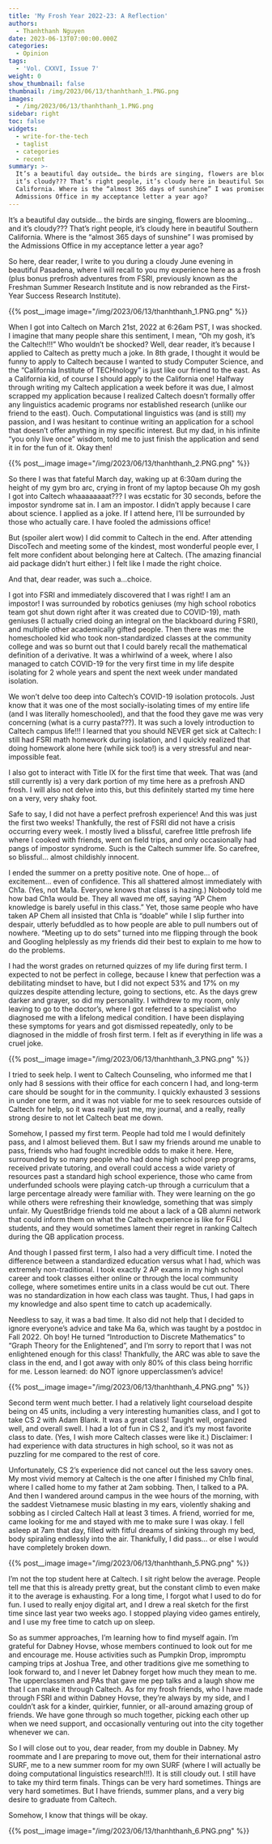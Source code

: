 ```yaml
---
title: 'My Frosh Year 2022-23: A Reflection'
authors:
  - Thanhthanh Nguyen
date: 2023-06-13T07:00:00.000Z
categories:
  - Opinion
tags:
  - 'Vol. CXXVI, Issue 7'
weight: 0
show_thumbnail: false
thumbnail: /img/2023/06/13/thanhthanh_1.PNG.png
images:
  - /img/2023/06/13/thanhthanh_1.PNG.png
sidebar: right
toc: false
widgets:
  - write-for-the-tech
  - taglist
  - categories
  - recent
summary: >-
  It’s a beautiful day outside… the birds are singing, flowers are blooming… and
  it’s cloudy??? That’s right people, it’s cloudy here in beautiful Southern
  California. Where is the “almost 365 days of sunshine” I was promised by the
  Admissions Office in my acceptance letter a year ago?
---
```


It’s a beautiful day outside… the birds are singing, flowers are blooming… and it’s cloudy??? That’s right people, it’s cloudy here in beautiful Southern California. Where is the “almost 365 days of sunshine” I was promised by the Admissions Office in my acceptance letter a year ago?

So here, dear reader, I write to you during a cloudy June evening in beautiful Pasadena, where I will recall to you my experience here as a frosh (plus bonus prefrosh adventures from FSRI, previously known as the Freshman Summer Research Institute and is now rebranded as the First-Year Success Research Institute).

{{% post__image image="/img/2023/06/13/thanhthanh_1.PNG.png" %}}

When I got into Caltech on March 21st, 2022 at 6:26am PST, I was shocked. I imagine that many people share this sentiment, I mean, “Oh my gosh, it’s the Caltech!!!” Who wouldn’t be shocked? Well, dear reader, it’s because I applied to Caltech as pretty much a joke. In 8th grade, I thought it would be funny to apply to Caltech because I wanted to study Computer Science, and the “California Institute of TECHnology” is just like our friend to the east. As a California kid, of course I should apply to the California one! Halfway through writing my Caltech application a week before it was due, I almost scrapped my application because I realized Caltech doesn’t formally offer any linguistics academic programs nor established research (unlike our friend to the east). Ouch. Computational linguistics was (and is still) my passion, and I was hesitant to continue writing an application for a school that doesn’t offer anything in my specific interest. But my dad, in his infinite “you only live once” wisdom, told me to just finish the application and send it in for the fun of it. Okay then!

{{% post__image image="/img/2023/06/13/thanhthanh_2.PNG.png" %}}

So there I was that fateful March day, waking up at 6:30am during the height of my gym bro arc, crying in front of my laptop because Oh my gosh I got into Caltech whaaaaaaaat??? I was ecstatic for 30 seconds, before the impostor syndrome sat in. I am an impostor. I didn’t apply because I care about science. I applied as a joke. If I attend here, I’ll be surrounded by those who actually care. I have fooled the admissions office!

But (spoiler alert wow) I did commit to Caltech in the end. After attending DiscoTech and meeting some of the kindest, most wonderful people ever, I felt more confident about belonging here at Caltech. (The amazing financial aid package didn’t hurt either.) I felt like I made the right choice.

And that, dear reader, was such a…choice.

I got into FSRI and immediately discovered that I was right! I am an impostor! I was surrounded by robotics geniuses (my high school robotics team got shut down right after it was created due to COVID-19), math geniuses (I actually cried doing an integral on the blackboard during FSRI), and multiple other academically gifted people. Then there was me: the homeschooled kid who took non-standardized classes at the community college and was so burnt out that I could barely recall the mathematical definition of a derivative. It was a whirlwind of a week, where I also managed to catch COVID-19 for the very first time in my life despite isolating for 2 whole years and spent the next week under mandated isolation.

We won’t delve too deep into Caltech’s COVID-19 isolation protocols. Just know that it was one of the most socially-isolating times of my entire life (and I was literally homeschooled), and that the food they gave me was very concerning (what is a curry pasta???). It was such a lovely introduction to Caltech campus life!!! I learned that you should NEVER get sick at Caltech: I still had FSRI math homework during isolation, and I quickly realized that doing homework alone here (while sick too!) is a very stressful and near-impossible feat.

I also got to interact with Title IX for the first time that week. That was (and still currently is) a very dark portion of my time here as a prefrosh AND frosh. I will also not delve into this, but this definitely started my time here on a very, very shaky foot.

Safe to say, I did not have a perfect prefrosh experience! And this was just the first two weeks! Thankfully, the rest of FSRI did not have a crisis occurring every week. I mostly lived a blissful, carefree little prefrosh life where I cooked with friends, went on field trips, and only occasionally had pangs of impostor syndrome. Such is the Caltech summer life. So carefree, so blissful… almost childishly innocent.

I ended the summer on a pretty positive note. One of hope… of excitement… even of confidence. This all shattered almost immediately with Ch1a. (Yes, not Ma1a. Everyone knows that class is hazing.) Nobody told me how bad Ch1a would be. They all waved me off, saying “AP Chem knowledge is barely useful in this class.” Yet, those same people who have taken AP Chem all insisted that Ch1a is “doable” while I slip further into despair, utterly befuddled as to how people are able to pull numbers out of nowhere. “Meeting up to do sets” turned into me flipping through the book and Googling helplessly as my friends did their best to explain to me how to do the problems.

I had the worst grades on returned quizzes of my life during first term. I expected to not be perfect in college, because I knew that perfection was a debilitating mindset to have, but I did not expect 53% and 17% on my quizzes despite attending lecture, going to sections, etc. As the days grew darker and grayer, so did my personality. I withdrew to my room, only leaving to go to the doctor’s, where I got referred to a specialist who diagnosed me with a lifelong medical condition. I have been displaying these symptoms for years and got dismissed repeatedly, only to be diagnosed in the middle of frosh first term. I felt as if everything in life was a cruel joke.

{{% post__image image="/img/2023/06/13/thanhthanh_3.PNG.png" %}}

I tried to seek help. I went to Caltech Counseling, who informed me that I only had 8 sessions with their office for each concern I had, and long-term care should be sought for in the community. I quickly exhausted 3 sessions in under one term, and it was not viable for me to seek resources outside of Caltech for help, so it was really just me, my journal, and a really, really strong desire to not let Caltech beat me down.

Somehow, I passed my first term. People had told me I would definitely pass, and I almost believed them. But I saw my friends around me unable to pass, friends who had fought incredible odds to make it here. Here, surrounded by so many people who had done high school prep programs, received private tutoring, and overall could access a wide variety of resources past a standard high school experience, those who came from underfunded schools were playing catch-up through a curriculum that a large percentage already were familiar with. They were learning on the go while others were refreshing their knowledge, something that was simply unfair. My QuestBridge friends told me about a lack of a QB alumni network that could inform them on what the Caltech experience is like for FGLI students, and they would sometimes lament their regret in ranking Caltech during the QB application process.

And though I passed first term, I also had a very difficult time. I noted the difference between a standardized education versus what I had, which was extremely non-traditional. I took exactly 2 AP exams in my high school career and took classes either online or through the local community college, where sometimes entire units in a class would be cut out. There was no standardization in how each class was taught. Thus, I had gaps in my knowledge and also spent time to catch up academically.

Needless to say, it was a bad time. It also did not help that I decided to ignore everyone’s advice and take Ma 6a, which was taught by a postdoc in Fall 2022. Oh boy! He turned “Introduction to Discrete Mathematics” to “Graph Theory for the Enlightened”, and I’m sorry to report that I was not enlightened enough for this class! Thankfully, the ARC was able to save the class in the end, and I got away with only 80% of this class being horrific for me. Lesson learned: do NOT ignore upperclassmen’s advice!

{{% post__image image="/img/2023/06/13/thanhthanh_4.PNG.png" %}}

Second term went much better. I had a relatively light courseload despite being on 45 units, including a very interesting humanities class, and I got to take CS 2 with Adam Blank. It was a great class! Taught well, organized well, and overall swell. I had a lot of fun in CS 2, and it’s my most favorite class to date. (Yes, I wish more Caltech classes were like it.) Disclaimer: I had experience with data structures in high school, so it was not as puzzling for me compared to the rest of core.

Unfortunately, CS 2’s experience did not cancel out the less savory ones. My most vivid memory at Caltech is the one after I finished my Ch1b final, where I called home to my father at 2am sobbing. Then, I talked to a PA. And then I wandered around campus in the wee hours of the morning, with the saddest Vietnamese music blasting in my ears, violently shaking and sobbing as I circled Caltech Hall at least 3 times. A friend, worried for me, came looking for me and stayed with me to make sure I was okay. I fell asleep at 7am that day, filled with fitful dreams of sinking through my bed, body spiraling endlessly into the air. Thankfully, I did pass… or else I would have completely broken down.

{{% post__image image="/img/2023/06/13/thanhthanh_5.PNG.png" %}}

I’m not the top student here at Caltech. I sit right below the average. People tell me that this is already pretty great, but the constant climb to even make it to the average is exhausting. For a long time, I forgot what I used to do for fun. I used to really enjoy digital art, and I drew a real sketch for the first time since last year two weeks ago. I stopped playing video games entirely, and I use my free time to catch up on sleep.

So as summer approaches, I’m learning how to find myself again. I’m grateful for Dabney Hovse, whose members continued to look out for me and encourage me. House activities such as Pumpkin Drop, impromptu camping trips at Joshua Tree, and other traditions give me something to look forward to, and I never let Dabney forget how much they mean to me. The upperclassmen and PAs that gave me pep talks and a laugh show me that I can make it through Caltech. As for my frosh friends, who I have made through FSRI and within Dabney Hovse, they’re always by my side, and I couldn’t ask for a kinder, quirkier, funnier, or all-around amazing group of friends. We have gone through so much together, picking each other up when we need support, and occasionally venturing out into the city together whenever we can.

So I will close out to you, dear reader, from my double in Dabney. My roommate and I are preparing to move out, them for their international astro SURF, me to a new summer room for my own SURF (where I will actually be doing computational linguistics research!!!). It is still cloudy out. I still have to take my third term finals. Things can be very hard sometimes. Things are very hard sometimes. But I have friends, summer plans, and a very big desire to graduate from Caltech.

Somehow, I know that things will be okay.

{{% post__image image="/img/2023/06/13/thanhthanh_6.PNG.png" %}}
